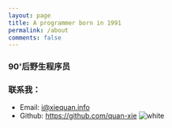 ```yaml
---
layout: page
title: A programmer born in 1991
permalink: /about
comments: false
---
```

### 90'后野生程序员
### 联系我：
- Email: i@xiequan.info
- Github: https://github.com/quan-xie
![white](https://blog-1251121783.cos.ap-shanghai.myqcloud.com/2022/07/%E5%9C%9F%E6%8B%A8%E9%BC%A0.png) 